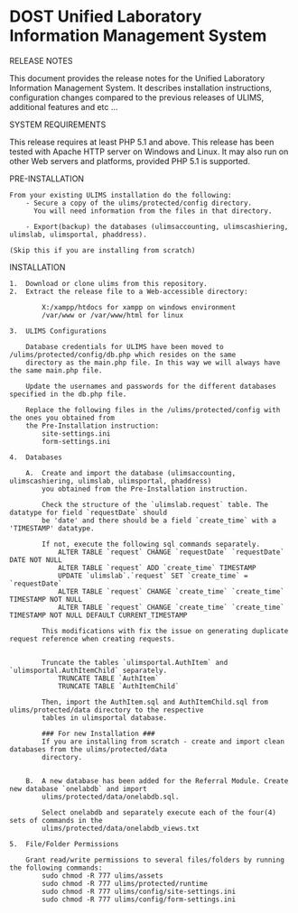 DOST Unified Laboratory Information Management System
=====

RELEASE NOTES

This document provides the release notes for the Unified Laboratory Information Management System. 
It describes installation instructions, configuration changes compared to the previous releases of ULIMS, 
additional features and etc ...


SYSTEM REQUIREMENTS

This release requires at least PHP 5.1 and above. This release has been tested with Apache HTTP server on 
Windows and Linux. It may also run on other Web servers and platforms, provided PHP 5.1 is supported.


PRE-INSTALLATION

    From your existing ULIMS installation do the following:
        - Secure a copy of the ulims/protected/config directory. 
          You will need information from the files in that directory. 
    
        - Export(backup) the databases (ulimsaccounting, ulimscashiering, ulimslab, ulimsportal, phaddress).
        
    (Skip this if you are installing from scratch)


INSTALLATION

    1.  Download or clone ulims from this repository.
    2.  Extract the release file to a Web-accessible directory:
            
            X:/xampp/htdocs for xampp on windows environment
            /var/www or /var/www/html for linux
            
    3.  ULIMS Configurations
    
        Database credentials for ULIMS have been moved to /ulims/protected/config/db.php which resides on the same
        directory as the main.php file. In this way we will always have the same main.php file. 
        
        Update the usernames and passwords for the different databases specified in the db.php file.
        
        Replace the following files in the /ulims/protected/config with the ones you obtained from 
        the Pre-Installation instruction:
            site-settings.ini
            form-settings.ini

    4.  Databases
    
        A.  Create and import the database (ulimsaccounting, ulimscashiering, ulimslab, ulimsportal, phaddress) 
            you obtained from the Pre-Installation instruction.
        
            Check the structure of the `ulimslab.request` table. The datatype for field `requestDate` should 
            be 'date' and there should be a field `create_time` with a 'TIMESTAMP' datatype. 
            
            If not, execute the following sql commands separately.
                ALTER TABLE `request` CHANGE `requestDate` `requestDate` DATE NOT NULL
                ALTER TABLE `request` ADD `create_time` TIMESTAMP
                UPDATE `ulimslab`.`request` SET `create_time` = `requestDate`
                ALTER TABLE `request` CHANGE `create_time` `create_time` TIMESTAMP NOT NULL
                ALTER TABLE `request` CHANGE `create_time` `create_time` TIMESTAMP NOT NULL DEFAULT CURRENT_TIMESTAMP
        
            This modifications with fix the issue on generating duplicate request reference when creating requests.
            
            
            Truncate the tables `ulimsportal.AuthItem` and `ulimsportal.AuthItemChild` separately.
                TRUNCATE TABLE `AuthItem`
                TRUNCATE TABLE `AuthItemChild`
                
            Then, import the AuthItem.sql and AuthItemChild.sql from ulims/protected/data directory to the respective 
            tables in ulimsportal database.
         
            ### For new Installation ###
            If you are installing from scratch - create and import clean databases from the ulims/protected/data
            directory.
        
        
        B.  A new database has been added for the Referral Module. Create new database `onelabdb` and import 
            ulims/protected/data/onelabdb.sql. 
            
            Select onelabdb and separately execute each of the four(4) sets of commands in the     
            ulims/protected/data/onelabdb_views.txt
            
    5.  File/Folder Permissions

        Grant read/write permissions to several files/folders by running the following commands:
            sudo chmod -R 777 ulims/assets
            sudo chmod -R 777 ulims/protected/runtime
            sudo chmod -R 777 ulims/config/site-settings.ini
            sudo chmod -R 777 ulims/config/form-settings.ini

